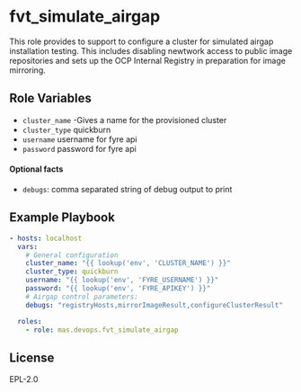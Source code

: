 fvt_simulate_airgap
===================

This role provides to support to configure a cluster for simulated airgap installation testing. This includes disabling newtwork access to public image repositories and sets up the OCP Internal Registry in preparation for image mirroring.

Role Variables
--------------

- `cluster_name` -Gives a name for the provisioned cluster
- `cluster_type` quickburn
- `username` username for fyre api
- `password` password for fyre api

#### Optional facts
- `debugs`: comma separated string of debug output to print


Example Playbook
----------------

```yaml
- hosts: localhost
  vars:
    # General configuration
    cluster_name: "{{ lookup('env', 'CLUSTER_NAME') }}"
    cluster_type: quickburn
    username: "{{ lookup('env', 'FYRE_USERNAME') }}"
    password: "{{ lookup('env', 'FYRE_APIKEY') }}"
    # Airgap control parameters:
    debugs: "registryHosts,mirrorImageResult,configureClusterResult"

  roles:
    - role: mas.devops.fvt_simulate_airgap
```

License
-------

EPL-2.0
